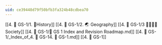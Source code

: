 ```yaml
---
uid: ce39448d79f50bfb3fa324b48cdbea70
---
```


[[4. 📕 GS-1/1. 📜History]]
[[4. 📕 GS-1/2. 🌏 Geography]]
[[4. 📕 GS-1/3 👨‍👨‍👦‍👦Society]]
[[4. 📕 GS-1/📑 GS 1 Index and Revision Roadmap.md]]
[[4. 📕 GS-1/_Index_of_4. 📕 GS-14. 📕 GS-1.md]]
[[4. 📕 GS-1]]